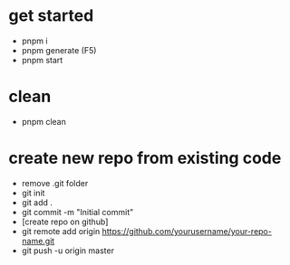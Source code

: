 # get started
- pnpm i
- pnpm generate (F5)
- pnpm start

# clean
- pnpm clean

# create new repo from existing code
- remove .git folder
- git init
- git add .
- git commit -m "Initial commit"
- [create repo on github]
- git remote add origin https://github.com/yourusername/your-repo-name.git
- git push -u origin master
